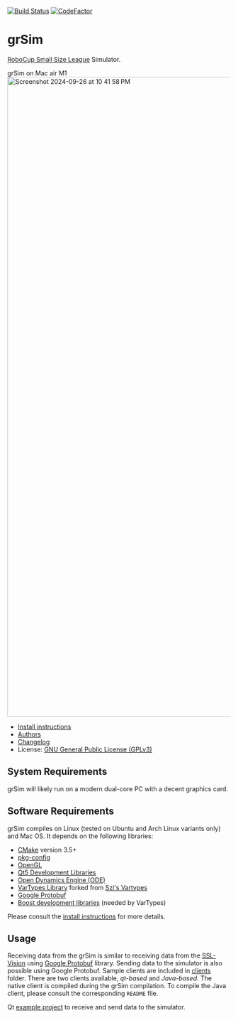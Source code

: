 [![Build Status](https://github.com/RoboCup-SSL/grSim/workflows/Build/badge.svg)](https://github.com/RoboCup-SSL/grSim/actions?query=workflow%3ABuild+branch%3Amaster) [![CodeFactor](https://www.codefactor.io/repository/github/robocup-ssl/grsim/badge/master)](https://www.codefactor.io/repository/github/robocup-ssl/grsim/overview/master)

grSim
=======================

[RoboCup Small Size League](<img width="1440" alt="Screenshot 2024-09-26 at 10 41 58 PM" src="https://github.com/user-attachments/assets/3d150c9f-b567-472b-a316-b8b79a5218c7">
) Simulator.

grSim on Mac air M1<img width="1440" alt="Screenshot 2024-09-26 at 10 41 58 PM" src="https://github.com/user-attachments/assets/4b6d620b-b2ab-434b-adfd-229c3d13204e">

- [Install instructions](INSTALL.md)
- [Authors](AUTHORS.md)
- [Changelog](CHANGELOG.md)
- License: [GNU General Public License (GPLv3)](LICENSE.md)

System Requirements
-----------------------

grSim will likely run on a modern dual-core PC with a decent graphics card. 

Software Requirements
---------------------

grSim compiles on Linux (tested on Ubuntu and Arch Linux variants only) and Mac OS. It depends on the following libraries:

- [CMake](https://cmake.org/) version 3.5+
- [pkg-config](https://freedesktop.org/wiki/Software/pkg-config/)
- [OpenGL](https://www.opengl.org)
- [Qt5 Development Libraries](https://www.qt.io)
- [Open Dynamics Engine (ODE)](http://www.ode.org)
- [VarTypes Library](https://github.com/jpfeltracco/vartypes) forked from [Szi's Vartypes](https://github.com/szi/vartypes)
- [Google Protobuf](https://github.com/google/protobuf)
- [Boost development libraries](http://www.boost.org/) (needed by VarTypes)

Please consult the [install instructions](INSTALL.md) for more details.

Usage
-----

Receiving data from the grSim is similar to receiving data from the [SSL-Vision](https://github.com/RoboCup-SSL/ssl-vision) using [Google Protobuf](https://github.com/google/protobuf) library.
Sending data to the simulator is also possible using Google Protobuf. Sample clients are included in [clients](./clients) folder. There are two clients available, *qt-based* and *Java-based*. The native client is compiled during the grSim compilation. To compile the Java client, please consult the corresponding `README` file.

Qt [example project](https://github.com/robocin/ssl-client) to receive and send data to the simulator.

```
